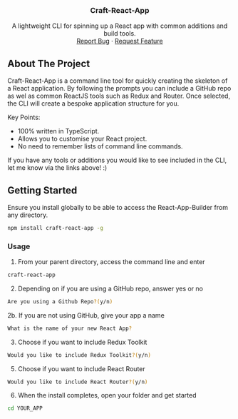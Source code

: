 <br />
<div align="center">

  <h3 align="center">Craft-React-App</h3>

  <p align="center">
    A lightweight CLI for spinning up a React app with common additions and build tools.
    <br />
    <a href="https://github.com/othneildrew/Best-README-Template/issues">Report Bug</a>
    ·
    <a href="https://github.com/othneildrew/Best-README-Template/issues">Request Feature</a>
  </p>
</div>

<!-- ABOUT THE PROJECT -->

## About The Project

Craft-React-App is a command line tool for quickly creating the skeleton of a React application. By following the prompts you can include a GitHub repo as wel as common ReactJS tools such as Redux and Router. Once selected, the CLI will create a bespoke application structure for you.

Key Points:

- 100% written in TypeScript.
- Allows you to customise your React project.
- No need to remember lists of command line commands.

If you have any tools or additions you would like to see included in the CLI, let me know via the links above! :)

<!-- GETTING STARTED -->

## Getting Started

Ensure you install globally to be able to access the React-App-Builder from any directory.

```sh
npm install craft-react-app -g
```

### Usage

1. From your parent directory, access the command line and enter

```sh
craft-react-app
```

2. Depending on if you are using a GitHub repo, answer yes or no

```sh
Are you using a Github Repo?(y/n)
```

2b. If you are not using GitHub, give your app a name

```sh
What is the name of your new React App?
```

3. Choose if you want to include Redux Toolkit

```sh
Would you like to include Redux Toolkit?(y/n)
```

5. Choose if you want to include React Router

```sh
Would you like to include React Router?(y/n)
```

6. When the install completes, open your folder and get started

```sh
cd YOUR_APP
```

<!-- ROADMAP -->

<!-- ## Roadmap

- [x] Add Changelog
- [x] Add back to top links
- [ ] Add Additional Templates w/ Examples
- [ ] Add "components" document to easily copy & paste sections of the readme
- [ ] Multi-language Support
  - [ ] Chinese
  - [ ] Spanish

See the [open issues](https://github.com/othneildrew/Best-README-Template/issues) for a full list of proposed features (and known issues). -->
